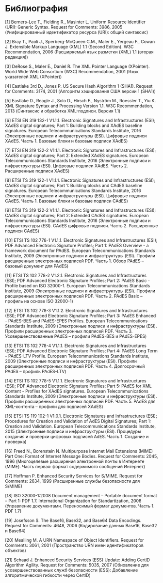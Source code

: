 # <a name="Biblio"></a>Библиография 

[1] <a name="URI"></a> 
Berners-Lee T., Fielding R., Masinter L. 
Uniform Resource Identifier (URI): Generic Syntax. 
Request for Comments: 3986, 2005 
(Унифицированный идентификатор ресурса (URI): общий синтаксис)

[2] <a name="XML"></a> 
Bray T., Paoli J., Sperberg-McQueen C.M., Maler E., Yergeau F., Cowan J. 
Extensible Markup Language (XML) 1.1 (Second Edition). 
W3C Recommendation, 2006
(Расширяемый язык разметки (XML) 1.1 (вторая редакция))

[3] <a name="XPONTER"></a>
DeRose S., Maler E., Daniel R. 
The XML Pointer Language (XPointer). 
World Wide Web Consortium (W3C) Recommendation, 2001 
(Язык указателей XML (XPointer))

[4] <a name="SHA1"></a>
Eastlake 3rd D., Jones P.
US Secure Hash Algorithm 1 (SHA1). 
Request for Comments: 3174, 2001 
(Алгоритм хэширования США версии 1 (SHA1))

[5] <a name="XML-DSIG"></a>
Eastlake D., Reagle J., Solo D., Hirsch F., Nyström M., Roessler T., Yiu K. 
XML Signature Syntax and Processing Version 1.1. 
W3C Recommendation, 2013
(Синтаксис и обработка XML-подписи. Версия 1.1)

[6] <a name="XADES1"></a> 
ETSI EN 319 132-1 V1.1.1. 
Electronic Signatures and Infrastructures (ESI); XAdES digital signatures; 
Part 1: Building blocks and XAdES baseline signatures.
European Telecommunications Standards Institute, 2016
(Электронные подписи и инфраструктуры (ESI). Цифровые подписи XAdES. 
Часть 1. Базовые блоки и базовые подписи XAdES)

[7] <a name="XADES2"></a> 
ETSI EN 319 132-2 V1.1.1.
Electronic Signatures and Infrastructures (ESI);
XAdES digital signatures; Part 2: Extended XAdES signatures.
European Telecommunications Standards Institute, 2016
(Электронные подписи и инфраструктуры (ESI). Цифровые подписи XAdES. 
Часть 2. Расширенные подписи XAdES)

[8] <a name="CADES1"></a> 
ETSI TS 319 122-1 V1.1.1.
Electronic Signatures and Infrastructures (ESI); CAdES digital signatures;
Part 1: Building blocks and CAdES baseline signatures.
European Telecommunications Standards Institute, 2016
(Электронные подписи и инфраструктуры (ESI). Цифровые подписи CAdES. 
Часть 1. Базовые блоки и базовые подписи CAdES)

[9] <a name="CADES2"></a> 
ETSI TS 319 122-2 V1.1.1.
Electronic Signatures and Infrastructures (ESI); CAdES digital signatures;
Part 2: Extended CAdES signatures.
European Telecommunications Standards Institute, 2016
(Электронные подписи и инфраструктуры (ESI). CAdES цифровые подписи. 
Часть 2. Расширенные подписи CAdES)

[10] <a name="PADES1"></a> 
ETSI TS 102 778-1 V1.1.1.
Electronic Signatures and Infrastructures (ESI);
PDF Advanced Electronic Signature Profiles;
Part 1: PAdES Overview - a framework document for PAdES.
European Telecommunications Standards Institute, 2009
(Электронные подписи и инфраструктуры (ESI). Профили расширенных 
электронных подписей PDF. 
Часть 1. Обзор PAdES – базовый документ для PAdES)

[11] <a name="PADES2"></a> 
ETSI TS 102 778-2 V1.2.1.
Electronic Signatures and Infrastructures (ESI);
PDF Advanced Electronic Signature Profiles;
Part 2: PAdES Basic - Profile based on ISO 32000-1.
European Telecommunications Standards Institute, 2009
(Электронные подписи и инфраструктуры (ESI). Профили расширенных 
электронных подписей PDF. Часть 2. PAdES Basic – профиль на основе ISO 
32000-1)

[12] <a name="PADES3"></a> 
ETSI TS 102 778-3 V1.1.2.
Electronic Signatures and Infrastructures (ESI);
PDF Advanced Electronic Signature Profiles;
Part 3: PAdES Enhanced - PAdES-BES and PAdES-EPES Profiles.
European Telecommunications Standards Institute, 2009
(Электронные подписи и инфраструктуры (ESI). Профили расширенных 
электронных подписей PDF. Часть 3. Усовершенствованные PAdES – профили 
PAdES-BES и PAdES-EPES)

[13] <a name="PADES4"></a> 
ETSI TS 102 778-4 V1.1.1.
Electronic Signatures and Infrastructures (ESI);
PDF Advanced Electronic Signature Profiles;
Part 4: PAdES Long Term - PAdES-LTV Profile.
European Telecommunications Standards Institute, 2009
(Электронные подписи и инфраструктуры (ESI). Профили расширенных 
электронных подписей PDF. Часть 4. Долгосрочный PAdES – профиль 
PAdES-LTV)

[14] <a name="PADES5"></a> 
ETSI TS 102 778-5 V1.1.1.
Electronic Signatures and Infrastructures (ESI);
PDF Advanced Electronic Signature Profiles;
Part 5: PAdES for XML Content - Profiles for XAdES signatures.
European Telecommunications Standards Institute, 2009
(Электронные подписи и инфраструктуры (ESI). Профили расширенных 
электронных подписей PDF. Часть 5. PAdES для XML-контента – профили для 
подписей XAdES)

[15] <a name="PROCESSES"></a> 
ETSI TS 119 102-1 V1.0.1.
Electronic Signatures and Infrastructures (ESI);
Procedures for Creation and Validation
of AdES Digital Signatures; Part 1: Creation and Validation.
European Telecommunications Standards Institute, 2015
(Электронные подписи и инфраструктуры (ESI). Процедуры создания и проверки 
цифровых подписей AdES. Часть 1. Создание и проверка)

[16] <a name="MIME"></a> 
Freed N., Borenstein N. 
Multipurpose Internet Mail Extensions (MIME) Part One: Format of Internet 
Message Bodies. 
Request for Comments: 2045, 1996
(Многоцелевые расширения электронной почты в Интернете (MIME). Часть 
первая: формат содержимого сообщений Интернет)

[17] <a name="ESS"></a>
Hoffman P. 
Enhanced Security Services for S/MIME. 
Request for Comments: 2634, 1999
(Расширенные службы безопасности для S/MIME)

[18] <a name="PDF"></a> 
ISO 32000-1:2008 
Document management – Portable document format – Part 1: PDF 1.7. 
International Organization for Standartization, 2008
(Управление документами. Переносимый формат документов. Часть 1. PDF 1.7)

[19] <a name="BASE64"></a>
Josefsson S. 
The Base16, Base32, and Base64 Data Encodings. 
Request for Comments: 4648, 2006
(Кодирование данных Base16, Base32 и Base64)

[20] <a name="URN"></a> 
Mealling M. A URN Namespace of Object Identifiers. 
Request for Comments: 3061, 2001
(Пространство URN имен идентификаторов объектов)

[21] <a name="ESSUPD"></a> 
Schaad J. 
Enhanced Security Services (ESS) Update: Adding CertID Algorithm Agility. 
Request for Comments: 5035, 2007
(Обновление для усовершенствованных служб безопасности (ESS): Добавление 
алгоритмической гибкости через CertID)